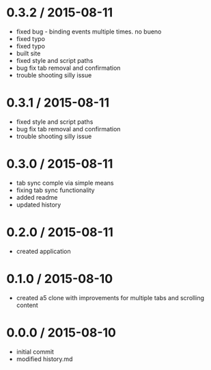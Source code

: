 
0.3.2 / 2015-08-11
==================

  * fixed bug - binding events multiple times. no bueno
  * fixed typo
  * fixed typo
  * built site
  * fixed style and script paths
  * bug fix tab removal and confirmation
  * trouble shooting silly issue

0.3.1 / 2015-08-11
==================

  * fixed style and script paths
  * bug fix tab removal and confirmation
  * trouble shooting silly issue

0.3.0 / 2015-08-11
==================

  * tab sync comple via simple means
  * fixing tab sync functionality
  * added readme
  * updated history

0.2.0 / 2015-08-11
==================

  * created application

0.1.0 / 2015-08-10
==================

  * created a5 clone with improvements for multiple tabs and scrolling content

0.0.0 / 2015-08-10
==================

  * initial commit
  * modified history.md

